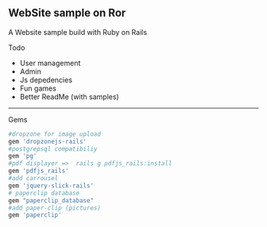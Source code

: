WebSite sample on Ror
------------

A Website sample build with Ruby on Rails

Todo
* User management
* Admin
* Js depedencies
* Fun games
* Better ReadMe (with samples)

---

Gems

```ruby
#dropzone for image upload
gem 'dropzonejs-rails'
#postgrepsql compatibiliy
gem 'pg'
#pdf displayer =>  rails g pdfjs_rails:install
gem 'pdfjs_rails'
#add carrousel
gem 'jquery-slick-rails'
# paperclip database
gem "paperclip_database"
#add paper-clip (pictures)
gem 'paperclip'
``` 

